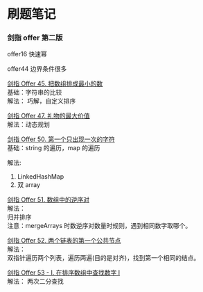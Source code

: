 # 刷题笔记

### 剑指 offer 第二版
offer16 快速幂

offer44 边界条件很多

[剑指 Offer 45. 把数组排成最小的数](https://leetcode-cn.com/problems/ba-shu-zu-pai-cheng-zui-xiao-de-shu-lcof/)  
基础：字符串的比较  
解法：
巧解，自定义排序

[剑指 Offer 47. 礼物的最大价值](https://leetcode-cn.com/problems/li-wu-de-zui-da-jie-zhi-lcof/)  
解法：动态规划

[剑指 Offer 50. 第一个只出现一次的字符](https://leetcode-cn.com/problems/di-yi-ge-zhi-chu-xian-yi-ci-de-zi-fu-lcof/submissions/)  
基础：string 的遍历，map 的遍历

解法:
1. LinkedHashMap
2. 双 array


[剑指 Offer 51. 数组中的逆序对](https://leetcode-cn.com/problems/shu-zu-zhong-de-ni-xu-dui-lcof/)  
解法：  
归并排序  
注意：mergeArrays 时数逆序对数量时规则，遇到相同数字取哪个。

[剑指 Offer 52. 两个链表的第一个公共节点](https://leetcode-cn.com/problems/liang-ge-lian-biao-de-di-yi-ge-gong-gong-jie-dian-lcof/)  
解法：  
双指针遍历两个列表，遍历两遍(目的是对齐)，找到第一个相同的结点。

[剑指 Offer 53 - I. 在排序数组中查找数字 I](https://leetcode-cn.com/problems/zai-pai-xu-shu-zu-zhong-cha-zhao-shu-zi-lcof/)  
解法：
两次二分查找